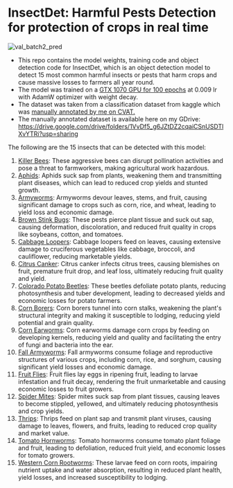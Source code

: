 # InsectDet: Harmful Pests Detection for protection of crops in real time

![val_batch2_pred](https://github.com/zappy586/InsectDet/assets/89218647/d45474d2-9bb4-455f-b9c6-9546913cd86c)


* This repo contains the model weights, training code and object detection code for InsectDet, which is an object detection model to detect 15 most common harmful insects or pests that harm crops and cause massive losses to farmers all year round.
* The model was trained on a <ins>GTX 1070 GPU for 100 epochs</ins> at 0.009 lr with AdamW optimizer with weight decay.
* The dataset was taken from a classification dataset from kaggle which was <ins>manually annotated by me<ins> on CVAT.
* The manually annotated dataset is available here on my GDrive: https://drive.google.com/drive/folders/1VvDf5_g6JZtDZ2cqaiCSnUSDTlXvYTRi?usp=sharing

The following are the 15 insects that can be detected with this model:
1. <ins>Killer Bees</ins>: These aggressive bees can disrupt pollination activities and pose a threat to farmworkers, making agricultural work hazardous.
2. <ins>Aphids</ins>: Aphids suck sap from plants, weakening them and transmitting plant diseases, which can lead to reduced crop yields and stunted growth.
3. <ins>Armyworms</ins>: Armyworms devour leaves, stems, and fruit, causing significant damage to crops such as corn, rice, and wheat, leading to yield loss and economic damage.
4. <ins>Brown Stink Bugs</ins>: These pests pierce plant tissue and suck out sap, causing deformation, discoloration, and reduced fruit quality in crops like soybeans, cotton, and tomatoes.
5. <ins>Cabbage Loopers</ins>: Cabbage loopers feed on leaves, causing extensive damage to cruciferous vegetables like cabbage, broccoli, and cauliflower, reducing marketable yields.
6. <ins>Citrus Canker</ins>: Citrus canker infects citrus trees, causing blemishes on fruit, premature fruit drop, and leaf loss, ultimately reducing fruit quality and yield.
7. <ins>Colorado Potato Beetles</ins>: These beetles defoliate potato plants, reducing photosynthesis and tuber development, leading to decreased yields and economic losses for potato farmers.
8. <ins>Corn Borers</ins>: Corn borers tunnel into corn stalks, weakening the plant's structural integrity and making it susceptible to lodging, reducing yield potential and grain quality.
9. <ins>Corn Earworms</ins>: Corn earworms damage corn crops by feeding on developing kernels, reducing yield and quality and facilitating the entry of fungi and bacteria into the ear.
10. <ins>Fall Armyworms</ins>: Fall armyworms consume foliage and reproductive structures of various crops, including corn, rice, and sorghum, causing significant yield losses and economic damage.
11. <ins>Fruit Flies</ins>: Fruit flies lay eggs in ripening fruit, leading to larvae infestation and fruit decay, rendering the fruit unmarketable and causing economic losses to fruit growers.
12. <ins>Spider Mites</ins>: Spider mites suck sap from plant tissues, causing leaves to become stippled, yellowed, and ultimately reducing photosynthesis and crop yields.
13. <ins>Thrips</ins>: Thrips feed on plant sap and transmit plant viruses, causing damage to leaves, flowers, and fruits, leading to reduced crop quality and market value.
14. <ins>Tomato Hornworms</ins>: Tomato hornworms consume tomato plant foliage and fruit, leading to defoliation, reduced fruit yield, and economic losses for tomato growers.
15. <ins>Western Corn Rootworms</ins>: These larvae feed on corn roots, impairing nutrient uptake and water absorption, resulting in reduced plant health, yield losses, and increased susceptibility to lodging.

